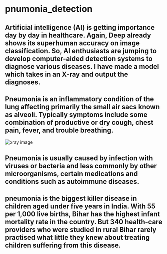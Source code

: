 # pnumonia_detection

## Artificial intelligence (AI) is getting importance day by day in healthcare. Again, Deep already shows its superhuman accuracy on image classification. So, AI enthusiasts are jumping to develop computer-aided detection systems to diagnose various diseases. I have made a model which takes in an X-ray and output the diagnoses.

## Pneumonia is an inflammatory condition of the lung affecting primarily the small air sacs known as alveoli. Typically symptoms include some combination of productive or dry cough, chest pain, fever, and trouble breathing. 

![xray image](https://en.wikipedia.org/wiki/Pneumonia#/media/File:Chest_radiograph_in_influensa_and_H_influenzae,_posteroanterior,_annotated.jpg)

## Pneumonia is usually caused by infection with viruses or bacteria and less commonly by other microorganisms, certain medications and conditions such as autoimmune diseases.

## pneumonia is the biggest killer disease in children aged under five years in India. With 55 per 1,000 live births, Bihar has the highest infant mortality rate in the country. But 340 health-care providers who were studied in rural Bihar rarely practised what little they knew about treating children suffering from this disease.

